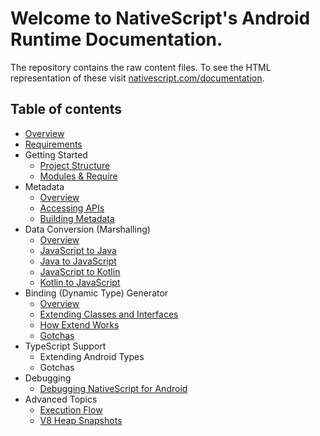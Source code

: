 # Welcome to NativeScript's Android Runtime Documentation.

The repository contains the raw content files. To see the HTML representation of these visit [nativescript.com/documentation](http://nsbuild01/docs/README.html).

## Table of contents

* [Overview](./overview.md)
* [Requirements](./requirements.md)
* Getting Started
  + [Project Structure](./getting-started/project-structure.md)
  + [Modules & Require](./getting-started/modules.md)
* Metadata
  + [Overview](./metadata/overview.md)
  + [Accessing APIs](./metadata/accessing-packages.md)
  + [Building Metadata](./metadata/generating-typescript-declarations.md)
* Data Conversion (Marshalling)
  + [Overview](./marshalling/overview.md)
  + [JavaScript to Java](./marshalling/js-to-java.md)
  + [Java to JavaScript](./marshalling/java-to-js.md)
  + [JavaScript to Kotlin](./js-to-kotlin.md)
  + [Kotlin to JavaScript](./kotlin-to-js.md)
* Binding (Dynamic Type) Generator
  + [Overview](./generator/overview.md)
  + [Extending Classes and Interfaces](./generator/extend-class-interface.md)
  + [How Extend Works](./generator/how-extend-works.md)
  + [Gotchas](./generator/gotchas.md)
* TypeScript Support
  + Extending Android Types
  + Gotchas
* Debugging
  + [Debugging NativeScript for Android](./debug/debug-cli.md)
* Advanced Topics
  + [Execution Flow](./advanced-topics/execution-flow.md)
  + [V8 Heap Snapshots](./advanced-topics/V8-heap-snapshots.md)
